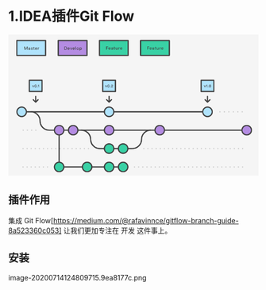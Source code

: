 # 1.IDEA插件Git Flow
![](/static/image/1_uUpzVOpdFw5V-tJ_YvgFmA.26e56be6.png)
## 插件作用
集成 Git Flow[https://medium.com/@rafavinnce/gitflow-branch-guide-8a523360c053] 让我们更加专注在 开发 这件事上。
## 安装
image-20200714124809715.9ea8177c.png